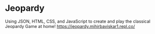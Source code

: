 # Jeopardy
Using JSON, HTML, CSS, and JavaScript to create and play the classical Jeopardy Game at home!
https://jeopardy.mihirbaviskar1.repl.co/
